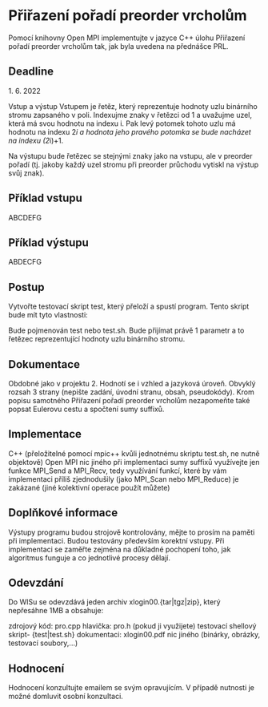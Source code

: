 # Přiřazení pořadí preorder vrcholům

Pomocí knihovny Open MPI implementujte v jazyce C++ úlohu Přiřazení pořadí preorder vrcholům tak, jak byla uvedena na přednášce PRL.

## Deadline

1\. 6. 2022

Vstup a výstup
Vstupem je řetěz, který reprezentuje hodnoty uzlu binárního stromu zapsaného v poli. Indexujme znaky v řetězci od 1 a uvažujme uzel, která má svou hodnotu na indexu i. Pak levý potomek tohoto uzlu má hodnotu na indexu 2*i a hodnota jeho pravého potomka se bude nacházet na indexu (2*i)+1.

Na výstupu bude řetězec se stejnými znaky jako na vstupu, ale v preorder pořadí (tj. jakoby každý uzel stromu při preorder průchodu vytiskl na výstup svůj znak).

## Příklad vstupu

ABCDEFG

## Příklad výstupu

ABDECFG

## Postup

Vytvořte testovací skript test, který přeloží a spustí program. Tento skript bude mít tyto vlastnosti:

Bude pojmenován test nebo test.sh.
Bude přijímat právě 1 parametr a to řetězec reprezentující hodnoty uzlu binárního stromu.

## Dokumentace

Obdobné jako v projektu 2.
Hodnotí se i vzhled a jazyková úroveň.
Obvyklý rozsah 3 strany (nepište zadání, úvodní stranu, obsah, pseudokódy).
Krom popisu samotného Přiřazení pořadí preorder vrcholům nezapomeňte také popsat Eulerovu cestu a spočtení sumy suffixů.

## Implementace

C++ (přeložitelné pomocí mpic++ kvůli jednotnému skriptu test.sh, ne nutně objektově)
Open MPI
nic jiného
při implementaci sumy suffixů využívejte jen funkce MPI_Send a MPI_Recv, tedy využívání funkcí, které by vám implementaci příliš zjednodušily (jako MPI_Scan nebo MPI_Reduce) je zakázané (jiné kolektivní operace použít můžete)

## Doplňkové informace

Výstupy programu budou strojově kontrolovány, mějte to prosím na paměti při implementaci.
Budou testovány především korektní vstupy.
Při implementaci se zaměřte zejména na důkladné pochopení toho, jak algoritmus funguje a co jednotlivé procesy dělají.

## Odevzdání

Do WISu se odevzdává jeden archiv xlogin00.{tar|tgz|zip}, který nepřesáhne 1MB a obsahuje:

zdrojový kód: pro.cpp
hlavička: pro.h (pokud ji využijete)
testovací shellový skript- {test|test.sh}
dokumentaci: xlogin00.pdf
nic jiného (binárky, obrázky, testovací soubory,...)

## Hodnocení

Hodnocení konzultujte emailem se svým opravujícím. V případě nutnosti je možné domluvit osobní konzultaci.
